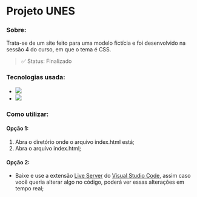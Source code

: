 # Projeto UNES

### Sobre:
Trata-se de um site feito para uma modelo fictícia e foi desenvolvido na sessão 4  do curso, em que o tema é CSS.

> ✅ Status: Finalizado

### Tecnologias usada:
<ul>
  <li>
    <a href="https://developer.mozilla.org/pt-BR/docs/Web/HTML">
      <img src="https://img.shields.io/badge/HTML5-E34F26?style=for-the-badge&logo=html5&logoColor=white">
    </a>
  </li>
  <li>
    <a href="https://developer.mozilla.org/pt-BR/docs/Web/CSS">
      <img src="https://img.shields.io/badge/CSS3-1572B6?style=for-the-badge&logo=css3&logoColor=white">
    </a>
  </li>
</ul>

### Como utilizar:
#### Opção 1:
<ol>
  <li>
    Abra o diretório onde o arquivo index.html está;
  </li>
  <li>
    Abra o arquivo index.html;
  </li>
</ol>

#### Opção 2:
- Baixe e use a extensão [Live Server](https://marketplace.visualstudio.com/items?itemName=ritwickdey.LiveServer) do [Visual Studio Code](https://code.visualstudio.com/download), assim caso você queria alterar algo no código, poderá ver essas alterações em tempo real;
